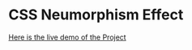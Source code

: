 # CSS Neumorphism Effect

[Here is the live demo of the Project](https://aam-himel.github.io/css-neumorphism-effect/)

